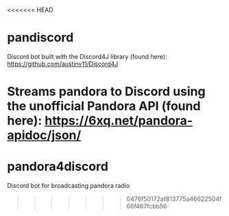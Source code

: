 <<<<<<< HEAD
# pandiscord
Discord bot built with the Discord4J library (found here):
https://github.com/austinv11/Discord4J

Streams pandora to Discord using the unofficial Pandora API (found here):
https://6xq.net/pandora-apidoc/json/
=======
# pandora4discord
Discord bot for broadcasting pandora radio
>>>>>>> 0476f50172af813775a46622504f66f467fcbb56
